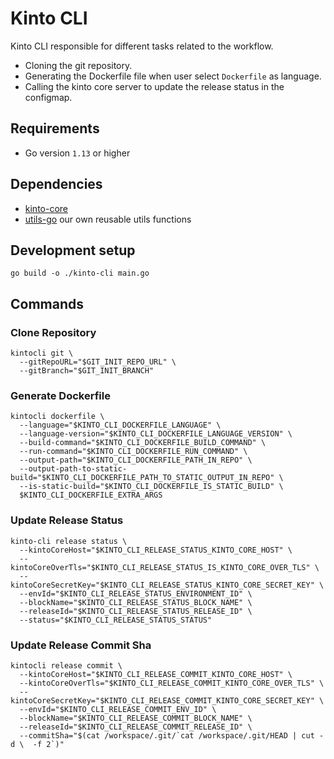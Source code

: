 # Kinto CLI

Kinto CLI responsible for different tasks related to the workflow.

- Cloning the git repository.
- Generating the Dockerfile file when user select `Dockerfile` as language.
- Calling the kinto core server to update the release status in the configmap.

## Requirements

* Go version `1.13` or higher

## Dependencies
- [kinto-core](../../../core)
- [utils-go](https://github.com/kintohub/utils-go) our own reusable utils functions

## Development setup

```shell script
go build -o ./kinto-cli main.go
```

## Commands

### Clone Repository

```shell script
kintocli git \
  --gitRepoURL="$GIT_INIT_REPO_URL" \
  --gitBranch="$GIT_INIT_BRANCH"
```

### Generate Dockerfile

```shell script
kintocli dockerfile \
  --language="$KINTO_CLI_DOCKERFILE_LANGUAGE" \
  --language-version="$KINTO_CLI_DOCKERFILE_LANGUAGE_VERSION" \
  --build-command="$KINTO_CLI_DOCKERFILE_BUILD_COMMAND" \
  --run-command="$KINTO_CLI_DOCKERFILE_RUN_COMMAND" \
  --output-path="$KINTO_CLI_DOCKERFILE_PATH_IN_REPO" \
  --output-path-to-static-build="$KINTO_CLI_DOCKERFILE_PATH_TO_STATIC_OUTPUT_IN_REPO" \
  --is-static-build="$KINTO_CLI_DOCKERFILE_IS_STATIC_BUILD" \
  $KINTO_CLI_DOCKERFILE_EXTRA_ARGS
```

### Update Release Status

```shell script
kinto-cli release status \
  --kintoCoreHost="$KINTO_CLI_RELEASE_STATUS_KINTO_CORE_HOST" \
  --kintoCoreOverTls="$KINTO_CLI_RELEASE_STATUS_IS_KINTO_CORE_OVER_TLS" \
  --kintoCoreSecretKey="$KINTO_CLI_RELEASE_STATUS_KINTO_CORE_SECRET_KEY" \
  --envId="$KINTO_CLI_RELEASE_STATUS_ENVIRONMENT_ID" \
  --blockName="$KINTO_CLI_RELEASE_STATUS_BLOCK_NAME" \
  --releaseId="$KINTO_CLI_RELEASE_STATUS_RELEASE_ID" \
  --status="$KINTO_CLI_RELEASE_STATUS_STATUS"
```

### Update Release Commit Sha

```shell script
kintocli release commit \
  --kintoCoreHost="$KINTO_CLI_RELEASE_COMMIT_KINTO_CORE_HOST" \
  --kintoCoreOverTls="$KINTO_CLI_RELEASE_COMMIT_KINTO_CORE_OVER_TLS" \
  --kintoCoreSecretKey="$KINTO_CLI_RELEASE_COMMIT_KINTO_CORE_SECRET_KEY" \
  --envId="$KINTO_CLI_RELEASE_COMMIT_ENV_ID" \
  --blockName="$KINTO_CLI_RELEASE_COMMIT_BLOCK_NAME" \
  --releaseId="$KINTO_CLI_RELEASE_COMMIT_RELEASE_ID" \
  --commitSha="$(cat /workspace/.git/`cat /workspace/.git/HEAD | cut -d \  -f 2`)"
```
